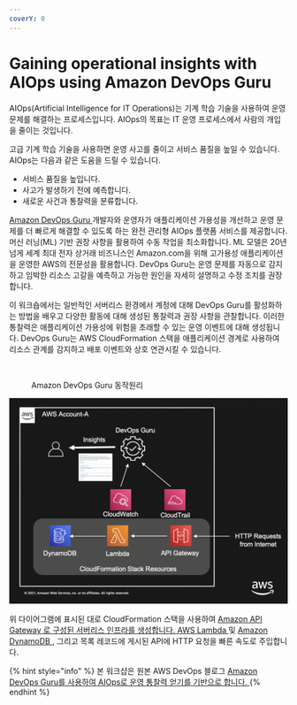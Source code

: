 ```yaml
---
coverY: 0
---
```


# Gaining operational insights with AIOps using Amazon DevOps Guru

AIOps(Artificial Intelligence for IT Operations)는 기계 학습 기술을 사용하여 운영 문제를 해결하는 프로세스입니다. AIOps의 목표는 IT 운영 프로세스에서 사람의 개입을 줄이는 것입니다.

고급 기계 학습 기술을 사용하면 운영 사고를 줄이고 서비스 품질을 높일 수 있습니다. AIOps는 다음과 같은 도움을 드릴 수 있습니다.

* 서비스 품질을 높입니다.
* 사고가 발생하기 전에 예측합니다.
* 새로운 사건과 통찰력을 분류합니다.

[Amazon DevOps Guru ](https://aws.amazon.com/devops-guru/)개발자와 운영자가 애플리케이션 가용성을 개선하고 운영 문제를 더 빠르게 해결할 수 있도록 하는 완전 관리형 AIOps 플랫폼 서비스를 제공합니다. 머신 러닝(ML) 기반 권장 사항을 활용하여 수동 작업을 최소화합니다. ML 모델은 20년 넘게 세계 최대 전자 상거래 비즈니스인 Amazon.com을 위해 고가용성 애플리케이션을 운영한 AWS의 전문성을 활용합니다. DevOps Guru는 운영 문제를 자동으로 감지하고 임박한 리소스 고갈을 예측하고 가능한 원인을 자세히 설명하고 수정 조치를 권장합니다.

이 워크숍에서는 일반적인 서버리스 환경에서 계정에 대해 DevOps Guru를 활성화하는 방법을 배우고 다양한 활동에 대해 생성된 통찰력과 권장 사항을 관찰합니다. 이러한 통찰력은 애플리케이션 가용성에 위험을 초래할 수 있는 운영 이벤트에 대해 생성됩니다. DevOps Guru는 AWS CloudFormation 스택을 애플리케이션 경계로 사용하여 리소스 관계를 감지하고 배포 이벤트와 상호 연관시킬 수 있습니다.

<figure><img src=".gitbook/assets/스크린샷 2023-02-20 오후 9.20.40.png" alt=""><figcaption><p>Amazon DevOps Guru 동작원리</p></figcaption></figure>

![Workshop Architecture](.gitbook/assets/architecture-diagram.png)

위 다이어그램에 표시된 대로 CloudFormation 스택을 사용하여 [Amazon API Gateway 로 구성된 서버리스 인프라를 생성합니다. ](https://aws.amazon.com/api-gateway)[AWS Lambda ](http://aws.amazon.com/lambda)및 [Amazon DynamoDB ](https://aws.amazon.com/dynamodb/), 그리고 목록 레코드에 게시된 API에 HTTP 요청을 빠른 속도로 주입합니다.

{% hint style="info" %}
본 워크샵은 원본 AWS DevOps 블로그 [Amazon DevOps Guru를 사용하여 AIOps로 운영 통찰력 얻기를 기반으로 합니다. ](https://aws.amazon.com/blogs/devops/gaining-operational-insights-with-aiops-using-amazon-devops-guru/)
{% endhint %}
